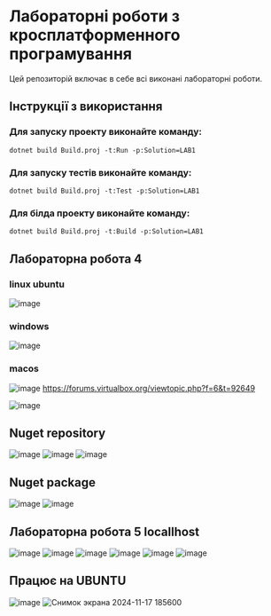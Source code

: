 # Лабораторні роботи з кросплатформенного програмування

Цей репозиторій включає в себе всі виконані лабораторні роботи.

## Інструкції з використання

### Для запуску проекту виконайте команду:
``
dotnet build Build.proj -t:Run -p:Solution=LAB1
``
### Для запуску тестів виконайте команду:
``
dotnet build Build.proj -t:Test -p:Solution=LAB1
``
### Для білда проекту виконайте команду:
``
dotnet build Build.proj -t:Build -p:Solution=LAB1
``


## Лабораторна робота 4

### linux ubuntu

![image](https://github.com/user-attachments/assets/879f0e54-4eae-41be-9a43-469b92b9a645)

### windows

![image](https://github.com/user-attachments/assets/9d200a2c-9c76-4ede-86f2-e107d23b3da2)

### macos
![image](https://github.com/user-attachments/assets/e3b79300-094c-4e54-badc-537fe0904099)
https://forums.virtualbox.org/viewtopic.php?f=6&t=92649

![image](https://github.com/user-attachments/assets/e9b17b4f-36e2-47c7-9ed6-f59153dd0435)

## Nuget repository
![image](https://github.com/user-attachments/assets/47ba27b0-7818-4ae0-87d9-84dba6e20cf6)
![image](https://github.com/user-attachments/assets/a1934728-896a-4c01-9b75-64580c833105)
![image](https://github.com/user-attachments/assets/e2f1d6ba-204a-4f70-a1c2-c639794e9cf4)



## Nuget package
![image](https://github.com/user-attachments/assets/60965db0-2703-490e-bb25-4e82c9fde390)
![image](https://github.com/user-attachments/assets/9d06abc8-3228-4576-bf5a-22df0e99369b)

## Лабораторна робота 5 locallhost

![image](https://github.com/user-attachments/assets/33cca0e6-4e62-42a9-b26a-a9c13abc23d7)
![image](https://github.com/user-attachments/assets/2ecd9b54-1a07-4b0d-b154-a5fc394107fc)
![image](https://github.com/user-attachments/assets/7bd6e3ff-b6a8-4e7d-b45d-abf2b59d8714)
![image](https://github.com/user-attachments/assets/949bbdc3-610d-4410-a316-640d33559e11)
![image](https://github.com/user-attachments/assets/8d3206ad-85ca-4707-ad91-33f0fbd3cd8d)
![image](https://github.com/user-attachments/assets/ca162358-469b-4028-bc17-2a249b92cdbd)

## Працює на UBUNTU
![image](https://github.com/user-attachments/assets/8261c015-6a6a-4721-b44e-87478a92a832)
![Снимок экрана 2024-11-17 185600](https://github.com/user-attachments/assets/f7b94bf5-14c1-443c-8740-a5937d416498)





